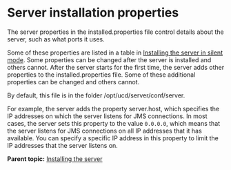 # Server installation properties

The server properties in the installed.properties file control details about the server, such as what ports it uses.

Some of these properties are listed in a table in [Installing the server in silent mode](server_install_silent.md). Some properties can be changed after the server is installed and others cannot. After the server starts for the first time, the server adds other properties to the installed.properties file. Some of these additional properties can be changed and others cannot.

By default, this file is in the folder /opt/ucd/server/conf/server.

For example, the server adds the property server.host, which specifies the IP addresses on which the server listens for JMS connections. In most cases, the server sets this property to the value `0.0.0.0`, which means that the server listens for JMS connections on all IP addresses that it has available. You can specify a specific IP address in this property to limit the IP addresses that the server listens on.

**Parent topic:** [Installing the server](../../com.ibm.udeploy.install.doc/topics/serverInstall.md)

